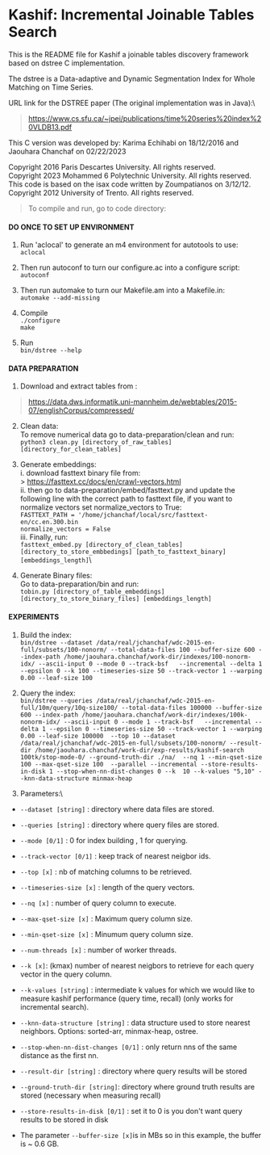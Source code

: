 # Kashif: Incremental Joinable Tables Search
This is the README file for Kashif a joinable tables discovery framework based on dstree C implementation.

The dstree is a Data-adaptive and Dynamic Segmentation  Index for Whole Matching on Time Series.

URL link for the DSTREE paper (The original implementation was in Java):\
> https://www.cs.sfu.ca/~jpei/publications/time%20series%20index%20VLDB13.pdf 


This C version was developed by: Karima Echihabi on 18/12/2016 and Jaouhara Chanchaf on 02/22/2023


Copyright 2016 Paris Descartes University. All rights reserved.\
Copyright 2023 Mohammed 6 Polytechnic University. All rights reserved.\
This code is based on the isax code written by Zoumpatianos on 3/12/12.\
Copyright 2012 University of Trento. All rights reserved.

> To compile and run, go to code directory: 

#### DO ONCE TO SET UP ENVIRONMENT
1. Run 'aclocal' to generate an m4 environment for autotools to use:\
`aclocal`

2. Then run autoconf to turn our configure.ac into a configure script:\
`autoconf`

3. Then run automake to turn our Makefile.am into a Makefile.in:\
`automake --add-missing`

4. Compile\
`./configure`\
`make`

5. Run\
`bin/dstree --help`

#### DATA PREPARATION
1. Download and extract tables from :
> https://data.dws.informatik.uni-mannheim.de/webtables/2015-07/englishCorpus/compressed/

2. Clean data: \
To remove numerical data go to data-preparation/clean and run:\
`python3 clean.py [directory_of_raw_tables] [directory_for_clean_tables]`

3. Generate embeddings: \
    i. download fasttext binary file from:\
        > https://fasttext.cc/docs/en/crawl-vectors.html \
    ii. then go to data-preparation/embed/fasttext.py and update the following line with the correct path to fasttext file, if you want to normalize vectors set normalize_vectors to True:\
        `FASTTEXT_PATH = '/home/jchanchaf/local/src/fasttext-en/cc.en.300.bin`\
        `normalize_vectors = False` \
    iii. Finally, run:\
        `fasttext_embed.py [directory_of_clean_tables] [directory_to_store_embbedings] [path_to_fasttext_binary] [embeddings_length]`\

4. Generate Binary files:\
Go to data-preparation/bin and run: \
`tobin.py [directory_of_table_embeddings] [directory_to_store_binary_files] [embeddings_length]`

#### EXPERIMENTS
1. Build the index:\
`bin/dstree --dataset /data/real/jchanchaf/wdc-2015-en-full/subsets/100-nonorm/ --total-data-files 100 --buffer-size 600 --index-path /home/jaouhara.chanchaf/work-dir/indexes/100-nonorm-idx/ --ascii-input 0 --mode 0 --track-bsf   --incremental --delta 1 --epsilon 0 --k 100 --timeseries-size 50 --track-vector 1 --warping 0.00 --leaf-size 100`

2. Query the index:\
`bin/dstree --queries /data/real/jchanchaf/wdc-2015-en-full/10m/query/10q-size100/ --total-data-files 100000 --buffer-size 600 --index-path /home/jaouhara.chanchaf/work-dir/indexes/100k-nonorm-idx/ --ascii-input 0 --mode 1 --track-bsf   --incremental --delta 1 --epsilon 0 --timeseries-size 50 --track-vector 1 --warping 0.00 --leaf-size 100000  --top 10 --dataset /data/real/jchanchaf/wdc-2015-en-full/subsets/100-nonorm/ --result-dir /home/jaouhara.chanchaf/work-dir/exp-results/kashif-search 100tk/stop-mode-0/ --ground-truth-dir ./na/  --nq 1 --min-qset-size 100 --max-qset-size 100  --parallel --incremental --store-results-in-disk 1 --stop-when-nn-dist-changes 0 --k  10 --k-values "5,10" --knn-data-structure minmax-heap`

3. Parameters:\
* `--dataset [string]` : directory where data files are stored.
* `--queries [string]` : directory where query files are stored.
* `--mode [0/1]` : 0 for index building , 1 for querying.
* `--track-vector [0/1]` : keep track of nearest neigbor ids.
* `--top [x]` : nb of matching columns to be retrieved.
* `--timeseries-size [x]` : length of the query vectors.
* `--nq [x]` : number of query column to execute.
* `--max-qset-size [x]` : Maximum query column size.
* `--min-qset-size [x]` : Minumum query column size.
* `--num-threads [x]` : number of worker threads. 
* `--k [x]`: (kmax) number of nearest neigbors to retrieve for each query vector in the query column.
* `--k-values [string]` : intermediate k values for which we would like to measure kashif performance (query time, recall) (only works for incremental search).

* `--knn-data-structure [string]` : data structure used to store nearest neighbors. Options: sorted-arr, minmax-heap, ostree.
* `--stop-when-nn-dist-changes [0/1]` : only return nns of the same distance as the first nn.
* `--result-dir [string]` : directory where query results will be stored
* `--ground-truth-dir [string]`: directory where ground truth results are stored (necessary when measuring recall)
* `--store-results-in-disk [0/1]` : set it to 0 is you don't want query results to be stored in disk

- The parameter `--buffer-size [x]`is in MBs so in this example, the buffer is ~ 0.6 GB.


